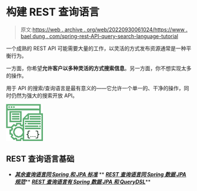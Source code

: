 # 构建 REST 查询语言

> 原文:[https://web . archive . org/web/20220930061024/https://www . bael dung . com/spring-rest-API-query-search-language-tutorial](https://web.archive.org/web/20220930061024/https://www.baeldung.com/spring-rest-api-query-search-language-tutorial)

一个成熟的 REST API 可能需要大量的工作，以灵活的方式发布资源通常是一种平衡行为。

一方面，你希望**允许客户以多种灵活的方式搜索信息**。另一方面，你不想实现太多的操作。

用于 API 的搜索/查询语言是最有意义的——它允许一个单一的、干净的操作，同时仍然为强大的搜索开放 API。

![Query Basics - icon](img/170748f1f9aa34938952c58bc25ae992.png)

## REST 查询语言基础

*   ***[其余查询语言同 Spring 和 JPA 标准](/web/20220627151417/https://www.baeldung.com/rest-search-language-spring-jpa-criteria)***
**   ***[REST 查询语言同 Spring 数据 JPA 规范](/web/20220627151417/https://www.baeldung.com/rest-api-search-language-spring-data-specifications)*****   ***[REST 查询语言有 Spring 数据 JPA 和 QueryDSL](/web/20220627151417/https://www.baeldung.com/rest-api-search-language-spring-data-querydsl)*****